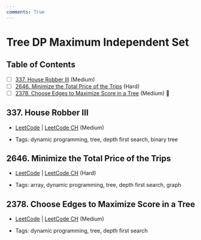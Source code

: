 ```yaml
---
comments: True
---
```


# Tree DP Maximum Independent Set

## Table of Contents

- [ ] [337. House Robber III](https://leetcode.cn/problems/house-robber-iii/) (Medium)
- [ ] [2646. Minimize the Total Price of the Trips](https://leetcode.cn/problems/minimize-the-total-price-of-the-trips/) (Hard)
- [ ] [2378. Choose Edges to Maximize Score in a Tree](https://leetcode.cn/problems/choose-edges-to-maximize-score-in-a-tree/) (Medium) 👑

## 337. House Robber III

-   [LeetCode](https://leetcode.com/problems/house-robber-iii/) | [LeetCode CH](https://leetcode.cn/problems/house-robber-iii/) (Medium)

-   Tags: dynamic programming, tree, depth first search, binary tree


## 2646. Minimize the Total Price of the Trips

-   [LeetCode](https://leetcode.com/problems/minimize-the-total-price-of-the-trips/) | [LeetCode CH](https://leetcode.cn/problems/minimize-the-total-price-of-the-trips/) (Hard)

-   Tags: array, dynamic programming, tree, depth first search, graph


## 2378. Choose Edges to Maximize Score in a Tree

-   [LeetCode](https://leetcode.com/problems/choose-edges-to-maximize-score-in-a-tree/) | [LeetCode CH](https://leetcode.cn/problems/choose-edges-to-maximize-score-in-a-tree/) (Medium)

-   Tags: dynamic programming, tree, depth first search
